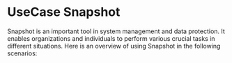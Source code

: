 # UseCase Snapshot

Snapshot is an important tool in system management and data protection. It enables organizations and individuals to perform various crucial tasks in different situations. Here is an overview of using Snapshot in the following scenarios:
